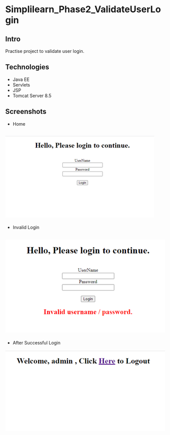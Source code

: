 # Simplilearn_Phase2_ValidateUserLogin

## Intro

Practise project to validate user login.

## Technologies
- Java EE
- Servlets
- JSP
- Tomcat Server 8.5

## Screenshots

- Home

![Home](https://github.com/kamarz01/Simplilearn_Phase2_ValidateUserLogin/blob/main/screenshots/1.png "Home")
------------
- Invalid Login

![Invalid login](https://github.com/kamarz01/Simplilearn_Phase2_ValidateUserLogin/blob/main/screenshots/2.png "Invalid login")
------------
- After Successful Login

![After Login](https://github.com/kamarz01/Simplilearn_Phase2_ValidateUserLogin/blob/main/screenshots/3.png "After Login")


